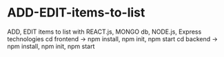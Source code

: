 # ADD-EDIT-items-to-list
ADD, EDIT items to list with REACT.js, MONGO db, NODE.js, Express technologies
cd frontend -> npm install, npm init, npm start
cd backend -> npm install, npm init, npm start
